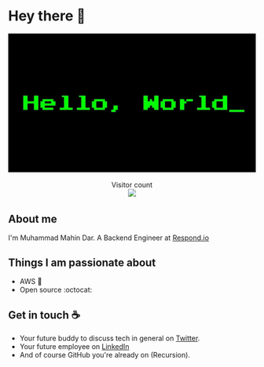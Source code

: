 # Hey there :wave:

<img src="https://github.com/muhammadmahindar/muhammadmahindar/raw/96f0d07a1fe851aa87458f8d5846ff9ea4757c6e/resources/hello.jpeg" alt="Hello world">

<p align="center"> 
  Visitor count<br>
  <img src="https://muhammadmahindar.glitch.me/github-muhammadmahindar/count.svg" />
</p>

## About me

I'm Muhammad Mahin Dar. A Backend Engineer at [Respond.io](https://www.respond.io/)

## Things I am passionate about

- AWS :robot:
- Open source :octocat:

## Get in touch :coffee:

- Your future buddy to discuss tech in general on [Twitter](https://twitter.com/mahindar_pk).
- Your future employee on [LinkedIn](https://www.linkedin.com/in/muhammadmahindar/)
- And of course GitHub you're already on (Recursion).
